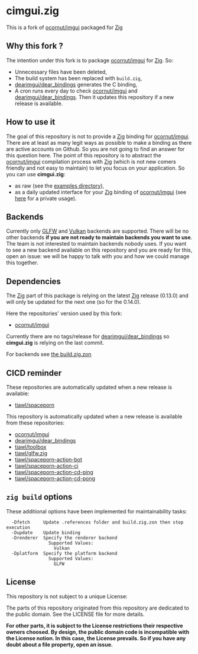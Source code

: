 # cimgui.zig

This is a fork of [ocornut/imgui][1] packaged for [Zig][2]

## Why this fork ?

The intention under this fork is to package [ocornut/imgui][1] for [Zig][2]. So:
* Unnecessary files have been deleted,
* The build system has been replaced with `build.zig`,
* [dearimgui/dear_bindings][3] generates the C binding,
* A cron runs every day to check [ocornut/imgui][2] and [dearimgui/dear_bindings][3]. Then it updates this repository if a new release is available.

## How to use it

The goal of this repository is not to provide a [Zig][2] binding for [ocornut/imgui][1]. There are at least as many legit ways as possible to make a binding as there are active accounts on Github. So you are not going to find an answer for this question here. The point of this repository is to abstract the [ocornut/imgui][1] compilation process with [Zig][2] (which is not new comers friendly and not easy to maintain) to let you focus on your application. So you can use **cimgui.zig**:
- as raw (see the [examples directory](https://github.com/tiawl/cimgui.zig/blob/trunk/examples)),
- as a daily updated interface for your [Zig][2] binding of [ocornut/imgui][1] (see [here][13] for a private usage).

## Backends

Currently only [GLFW][4] and [Vulkan][5] backends are supported. There will be no other backends **if you are not ready to maintain backends you want to use**. The team is not interested to maintain backends nobody uses. If you want to see a new backend available on this repository and you are ready for this, open an issue: we will be happy to talk with you and how we could manage this together.

## Dependencies

The [Zig][2] part of this package is relying on the latest [Zig][2] release (0.13.0) and will only be updated for the next one (so for the 0.14.0).

Here the repositories' version used by this fork:
* [ocornut/imgui](https://github.com/tiawl/cimgui.zig/blob/trunk/.references/imgui)

Currently there are no tags/release for [dearimgui/dear_bindings][3] so **cimgui.zig** is relying on the last commit.

For backends see [the build.zig.zon](https://github.com/tiawl/cimgui.zig/blob/trunk/build.zig.zon)

## CICD reminder

These repositories are automatically updated when a new release is available:
* [tiawl/spaceporn][6]

This repository is automatically updated when a new release is available from these repositories:
* [ocornut/imgui][1]
* [dearimgui/dear_bindings][3]
* [tiawl/toolbox][7]
* [tiawl/glfw.zig][8]
* [tiawl/spaceporn-action-bot][9]
* [tiawl/spaceporn-action-ci][10]
* [tiawl/spaceporn-action-cd-ping][11]
* [tiawl/spaceporn-action-cd-pong][12]

## `zig build` options

These additional options have been implemented for maintainability tasks:
```
  -Dfetch     Update .references folder and build.zig.zon then stop execution
  -Dupdate    Update binding
  -Drenderer  Specify the renderer backend
                Supported Values:
                  Vulkan
  -Dplatform  Specify the platform backend
                Supported Values:
                  GLFW
```

## License

This repository is not subject to a unique License:

The parts of this repository originated from this repository are dedicated to the public domain. See the LICENSE file for more details.

**For other parts, it is subject to the License restrictions their respective owners choosed. By design, the public domain code is incompatible with the License notion. In this case, the License prevails. So if you have any doubt about a file property, open an issue.**

[1]:https://github.com/ocornut/imgui
[2]:https://github.com/ziglang/zig
[3]:https://github.com/dearimgui/dear_bindings
[4]:https://github.com/glfw/glfw
[5]:https://github.com/KhronosGroup/Vulkan-Headers
[6]:https://github.com/tiawl/spaceporn
[7]:https://github.com/tiawl/toolbox
[8]:https://github.com/tiawl/glfw.zig
[9]:https://github.com/tiawl/spaceporn-action-bot
[10]:https://github.com/tiawl/spaceporn-action-ci
[11]:https://github.com/tiawl/spaceporn-action-cd-ping
[12]:https://github.com/tiawl/spaceporn-action-cd-pong
[13]:https://github.com/tiawl/spaceporn/blob/trunk/src/spaceporn/bindings/imgui/imgui.zig
